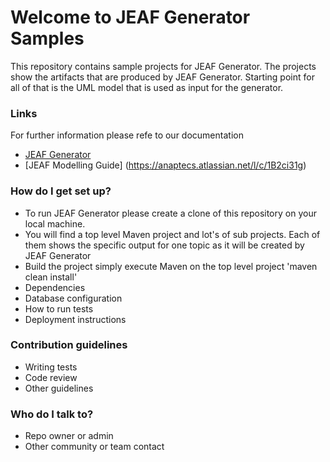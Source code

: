 # Welcome to JEAF Generator Samples #

This repository contains sample projects for JEAF Generator. The projects show the artifacts that are produced by JEAF Generator. Starting point for all of that is the UML model that is used as input for the generator.


### Links ###
For further information please refe to our documentation

* [JEAF Generator](https://anaptecs.atlassian.net/l/c/N7r5x11X)
* [JEAF Modelling Guide] (https://anaptecs.atlassian.net/l/c/1B2ci31g)

### How do I get set up? ###

* To run JEAF Generator please create a clone of this repository on your local machine.
* You will find a top level Maven project and lot's of sub projects. Each of them shows the specific output for one topic as it will be created by JEAF Generator 
* Build the project simply execute Maven on the top level project 'maven clean install'
* Dependencies
* Database configuration
* How to run tests
* Deployment instructions

### Contribution guidelines ###

* Writing tests
* Code review
* Other guidelines

### Who do I talk to? ###

* Repo owner or admin
* Other community or team contact